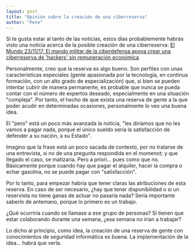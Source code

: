 ```yaml
---
layout: post
title: "Opinión sobre la creación de una ciberreserva"
author: "Pete"
---
```


Si te gusta estar al tanto de las noticias, estos días probablemente habrás visto una noticia acerca de la posible creación de una ciberreserva: [El Mundo 23/11/17, El mando militar de la ciberdefensa apoya crear una ciberreserva de 'hackers' sin remuneración económica](http://www.elmundo.es/espana/2017/11/23/5a16f08eca4741a3198b45f0.html) 

Personalmente, creo que la reserva es algo bueno. Son perfiles con unas características especiales (gente apasionada por la tecnología, en continua formación, con un alto grado de especialización) que, si bien se pueden intentar cubrir de manera permanente, es probable que nunca se pueda contar con el número de expertos deseado, especialmente en una situación "compleja". Por tanto, el hecho de que exista una reserva de gente a la que poder acudir en determinadas ocasiones, personalmente lo veo una buena idea. 

El "pero" está un poco más avanzada la noticia, "les diríamos que no les vamos a pagar nada, porque el único sueldo sería la satisfacción de defender a su nación, a su Estado".

Imagino que la frase está un poco sacada de contexto, por no tratarse de una entrevista, si no de una pregunta respondida en el momenot; y que llegado el caso, se matizaría. Pero a priori... pues como que no. Básicamente porque cuando hay que pagar el alquiler, hacer la compra o echar gasolina, no se puede pagar con "satisfacción".

Por lo tanto, para empezar habría que tener claras las atribuciones de esta reserva. En caso de ser necesario, ¿hay que tener disponibilidad o si un reservista no tiene ganas de actuar no pasaría nada? Sería importante saberlo de antemano, porque lo primero es un trabajo. 

¿Qué ocurriría cuando se llamase a ese grupo de personas? Si tienen que estar colaborando durante una semana, ¿esa semana no irían a trabajar?

Lo dicho al principio, como idea, la creación de una reserva de gente con conocimientos de seguridad informática es buena. La implementación de la idea... habrá que verla.
